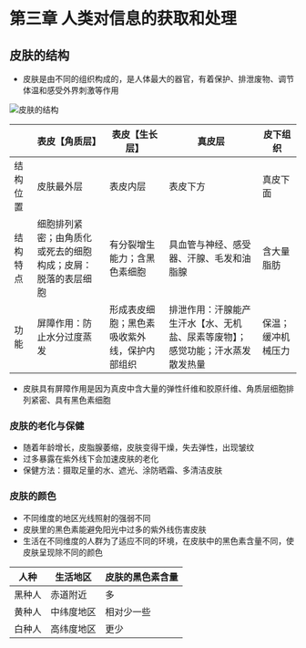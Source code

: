 # 第三章 人类对信息的获取和处理

## 皮肤的结构

- 皮肤是由不同的组织构成的，是人体最大的器官，有着保护、排泄废物、调节体温和感受外界刺激等作用

![皮肤的结构](https://i.ibb.co/71CFF7j/image.png)

|          | 表皮【角质层】                                               | 表皮【生长层】                               | 真皮层                                                       | 皮下组织           |
| -------- | ------------------------------------------------------------ | -------------------------------------------- | ------------------------------------------------------------ | ------------------ |
| 结构位置 | 皮肤最外层                                                   | 表皮内层                                     | 表皮下方                                                     | 真皮下面           |
| 结构特点 | 细胞排列紧密；由角质化或死去的细胞构成；皮屑：脱落的表层细胞 | 有分裂增生能力；含黑色素细胞                 | 具血管与神经、感受器、汗腺、毛发和油脂腺                     | 含大量脂肪         |
| 功能     | 屏障作用：防止水分过度蒸发                                   | 形成表皮细胞；黑色素吸收紫外线，保护内部组织 | 排泄作用：汗腺能产生汗水【水、无机盐、尿素等废物】；感觉功能；汗水蒸发散发热量 | 保温；缓冲机械压力 |

- 皮肤具有屏障作用是因为真皮中含大量的弹性纤维和胶原纤维、角质层细胞排列紧密、具有黑色素细胞

### 皮肤的老化与保健

- 随着年龄增长，皮脂腺萎缩，皮肤变得干燥，失去弹性，出现皱纹
- 过多暴露在紫外线下会加速皮肤的老化
- 保健方法：摄取足量的水、遮光、涂防晒霜、多清洁皮肤

### 皮肤的颜色

- 不同维度的地区光线照射的强弱不同
- 皮肤里的黑色素能避免阳光中过多的紫外线伤害皮肤
- 生活在不同维度的人群为了适应不同的环境，在皮肤中的黑色素含量不同，使皮肤呈现除不同的颜色

| 人种   | 生活地区   | 皮肤的黑色素含量 |
| ------ | ---------- | ---------------- |
| 黑种人 | 赤道附近   | 多               |
| 黄种人 | 中纬度地区 | 相对少一些       |
| 白种人 | 高纬度地区 | 更少             |

